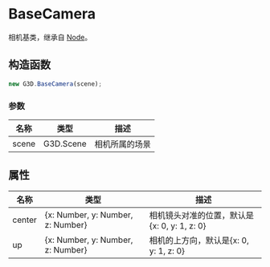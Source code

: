 # BaseCamera

相机基类，继承自 [Node](./Node)。

## 构造函数

```javascript
new G3D.BaseCamera(scene);
```

### 参数

| 名称  | 类型      | 描述           |
| ----- | --------- | -------------- |
| scene | G3D.Scene | 相机所属的场景 |

## 属性

| 名称   | 类型                              | 描述                                         |
| ------ | --------------------------------- | -------------------------------------------- |
| center | {x: Number, y: Number, z: Number} | 相机镜头对准的位置，默认是{x: 0, y: 1, z: 0} |
| up     | {x: Number, y: Number, z: Number} | 相机的上方向，默认是{x: 0, y: 1, z: 0}       |